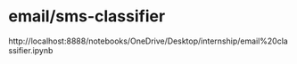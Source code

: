 # email/sms-classifier
http://localhost:8888/notebooks/OneDrive/Desktop/internship/email%20classifier.ipynb
